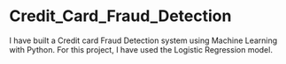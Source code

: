 # Credit_Card_Fraud_Detection
I have built a Credit card Fraud Detection system using Machine Learning with Python. For this project, I have used the Logistic Regression model.
